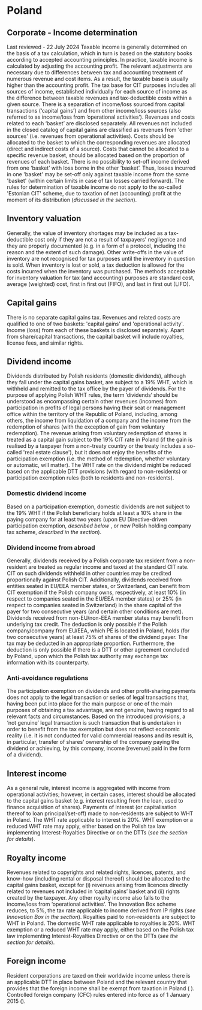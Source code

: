 # Poland
## Corporate - Income determination
Last reviewed - 22 July 2024
Taxable income is generally determined on the basis of a tax calculation, which in turn is based on the statutory books according to accepted accounting principles. In practice, taxable income is calculated by adjusting the accounting profit. The relevant adjustments are necessary due to differences between tax and accounting treatment of numerous revenue and cost items. As a result, the taxable base is usually higher than the accounting profit. 
The tax base for CIT purposes includes all sources of income, established individually for each source of income as the difference between taxable revenues and tax-deductible costs within a given source.
There is a separation of income/loss sourced from capital transactions (‘capital gains’) and from other income/loss sources (also referred to as income/loss from ‘operational activities’). Revenues and costs related to each ‘basket’ are disclosed separately. All revenues not included in the closed catalog of capital gains are classified as revenues from 'other sources' (i.e. revenues from operational activities).
Costs should be allocated to the basket to which the corresponding revenues are allocated (direct and indirect costs of a source). Costs that cannot be allocated to a specific revenue basket, should be allocated based on the proportion of revenues of each basket.
There is no possibility to set-off income derived from one ‘basket’ with loss borne in the other ’basket’. Thus, losses incurred in one 'basket' may be set-off only against taxable income from the same 'basket' (within certain limits in case of tax losses carried forward).
The rules for determination of taxable income do not apply to the so-called 'Estonian CIT' scheme, due to taxation of net (accounting) profit at the moment of its distribution (_discussed in the_ _section_).
## Inventory valuation
Generally, the value of inventory shortages may be included as a tax-deductible cost only if they are not a result of taxpayers' negligence and they are properly documented (e.g. in a form of a protocol, including the reason and the extent of such damage). Other write-offs in the value of inventory are not recognised for tax purposes until the inventory in question is sold.
When inventory is lost or sold, a tax deduction is allowed for the costs incurred when the inventory was purchased. The methods acceptable for inventory valuation for tax (and accounting) purposes are standard cost, average (weighted) cost, first in first out (FIFO), and last in first out (LIFO).
## Capital gains
There is no separate capital gains tax. 
Revenues and related costs are qualified to one of two baskets: 'capital gains' and 'operational activity'. Income (loss) from each of these baskets is disclosed separately. Apart from share/capital transactions, the capital basket will include royalties, license fees, and similar rights. 
## Dividend income
Dividends distributed by Polish residents (domestic dividends), although they fall under the capital gains basket, are subject to a 19% WHT, which is withheld and remitted to the tax office by the payer of dividends. 
For the purpose of applying Polish WHT rules, the term ’dividends‘ should be understood as encompassing certain other revenues (incomes) from participation in profits of legal persons having their seat or management office within the territory of the Republic of Poland, including, among others, the income from liquidation of a company and the income from the redemption of shares (with the exception of gain from voluntary redemption). The revenue arising from voluntary redemption of shares is treated as a capital gain subject to the 19% CIT rate in Poland (if the gain is realised by a taxpayer from a non-treaty country or the treaty includes a so-called 'real estate clause'), but it does not enjoy the benefits of the participation exemption (i.e. the method of redemption, whether voluntary or automatic, will matter). 
The WHT rate on the dividend might be reduced based on the applicable DTT provisions (with regard to non-residents) or participation exemption rules (both to residents and non-residents).
### Domestic dividend income
Based on a participation exemption, domestic dividends are not subject to the 19% WHT if the Polish beneficiary holds at least a 10% share in the paying company for at least two years (upon EU Directive-driven participation exemption, _described below_ , or new Polish holding company tax scheme, _described in the_ _section_).
### Dividend income from abroad
Generally, dividends received by a Polish corporate tax resident from a non-resident are treated as regular income and taxed at the standard CIT rate. CIT on such dividends withheld in other countries may be credited proportionally against Polish CIT.
Additionally, dividends received from entities seated in EU/EEA member states, or Switzerland, can benefit from CIT exemption if the Polish company owns, respectively, at least 10% (in respect to companies seated in the EU/EEA member states) or 25% (in respect to companies seated in Switzerland) in the share capital of the payer for two consecutive years (and certain other conditions are met).
Dividends received from non-EU/non-EEA member states may benefit from underlying tax credit. The deduction is only possible if the Polish company/company from EU/EEA, which PE is located in Poland, holds (for two consecutive years) at least 75% of shares of the dividend payer. The tax may be deducted in an appropriate proportion. Furthermore, the deduction is only possible if there is a DTT or other agreement concluded by Poland, upon which the Polish tax authority may exchange tax information with its counterparty.
### Anti-avoidance regulations
The participation exemption on dividends and other profit-sharing payments does not apply to the legal transaction or series of legal transactions that, having been put into place for the main purpose or one of the main purposes of obtaining a tax advantage, are not genuine, having regard to all relevant facts and circumstances.
Based on the introduced provisions, a ‘not genuine’ legal transaction is such transaction that is undertaken in order to benefit from the tax exemption but does not reflect economic reality (i.e. it is not conducted for valid commercial reasons and its result is, in particular, transfer of shares’ ownership of the company paying the dividend or achieving, by this company, income [revenue] paid in the form of a dividend).
## Interest income
As a general rule, interest income is aggregated with income from operational activities; however, in certain cases, interest should be allocated to the capital gains basket (e.g. interest resulting from the loan, used to finance acquisition of shares).
Payments of interest (or capitalisation thereof to loan principal/set-off) made to non-residents are subject to WHT in Poland. The WHT rate applicable to interest is 20%. WHT exemption or a reduced WHT rate may apply, either based on the Polish tax law implementing Interest-Royalties Directive or on the DTTs (_see the section for details_).
## Royalty income
Revenues related to copyrights and related rights, licences, patents, and know-how (including rental or disposal thereof) should be allocated to the capital gains basket, except for (i) revenues arising from licences directly related to revenues not included in ‘capital gains’ basket and (ii) rights created by the taxpayer. Any other royalty income also falls to the income/loss from ‘operational activities’. 
The Innovation Box scheme reduces, to 5%, the tax rate applicable to income derived from IP rights (_see Innovation Box in the_ _section_).
Royalties paid to non-residents are subject to WHT in Poland. The domestic WHT rate applicable to royalties is 20%. WHT exemption or a reduced WHT rate may apply, either based on the Polish tax law implementing Interest-Royalties Directive or on the DTTs (_see the section for details_).
## Foreign income
Resident corporations are taxed on their worldwide income unless there is an applicable DTT in place between Poland and the relevant country that provides that the foreign income shall be exempt from taxation in Poland ( ).
Controlled foreign company (CFC) rules entered into force as of 1 January 2015 ().
